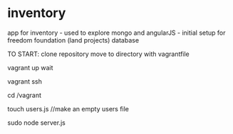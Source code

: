 # inventory
app for inventory - used to explore mongo and angularJS - initial setup for freedom foundation (land projects) database

TO START:
clone repository
move to directory with vagrantfile

vagrant up
wait

vagrant ssh

cd /vagrant

touch users.js         //make an empty users file

sudo node server.js


